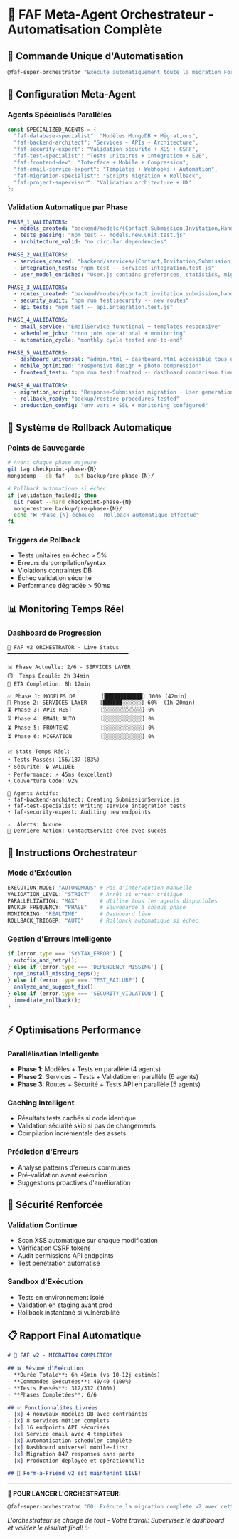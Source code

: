 # 🚀 FAF Meta-Agent Orchestrateur - Automatisation Complète

## 🎯 Commande Unique d'Automatisation

```bash
@faf-super-orchestrator "Exécute automatiquement toute la migration Form-a-Friend v2 avec validation continue, rollback automatique et monitoring temps réel. Utilise les spécifications complètes de FORM-A-FRIEND-V2-AUTOMATION.md et CLAUDE.md."
```

## 🤖 Configuration Meta-Agent

### Agents Spécialisés Parallèles
```javascript
const SPECIALIZED_AGENTS = {
  "faf-database-specialist": "Modèles MongoDB + Migrations",
  "faf-backend-architect": "Services + APIs + Architecture", 
  "faf-security-expert": "Validation sécurité + XSS + CSRF",
  "faf-test-specialist": "Tests unitaires + intégration + E2E",
  "faf-frontend-dev": "Interface + Mobile + Compression",
  "faf-email-service-expert": "Templates + Webhooks + Automation",
  "faf-migration-specialist": "Scripts migration + Rollback",
  "faf-project-supervisor": "Validation architecture + UX"
};
```

### Validation Automatique par Phase
```yaml
PHASE_1_VALIDATORS:
  - models_created: "backend/models/{Contact,Submission,Invitation,Handshake}.js"
  - tests_passing: "npm test -- models.new.unit.test.js"
  - architecture_valid: "no circular dependencies"

PHASE_2_VALIDATORS:
  - services_created: "backend/services/{Contact,Invitation,Submission,Handshake}Service.js"  
  - integration_tests: "npm test -- services.integration.test.js"
  - user_model_enriched: "User.js contains preferences, statistics, migrationData"

PHASE_3_VALIDATORS:
  - routes_created: "backend/routes/{contact,invitation,submission,handshake}Routes.js"
  - security_audit: "npm run test:security -- new routes"
  - api_tests: "npm test -- api.integration.test.js"

PHASE_4_VALIDATORS:
  - email_service: "EmailService functional + templates responsive"
  - scheduler_jobs: "cron jobs operational + monitoring"
  - automation_cycle: "monthly cycle tested end-to-end"

PHASE_5_VALIDATORS:
  - dashboard_universal: "admin.html → dashboard.html accessible tous users"
  - mobile_optimized: "responsive design + photo compression"
  - frontend_tests: "npm run test:frontend -- dashboard comparison timeline"

PHASE_6_VALIDATORS:
  - migration_scripts: "Response→Submission migration + User generation"
  - rollback_ready: "backup/restore procedures tested"
  - production_config: "env vars + SSL + monitoring configured"
```

## 🔄 Système de Rollback Automatique

### Points de Sauvegarde
```bash
# Avant chaque phase majeure
git tag checkpoint-phase-{N}
mongodump --db faf --out backup/pre-phase-{N}/

# Rollback automatique si échec
if [validation_failed]; then
  git reset --hard checkpoint-phase-{N}
  mongorestore backup/pre-phase-{N}/
  echo "❌ Phase {N} échouée - Rollback automatique effectué"
fi
```

### Triggers de Rollback
- Tests unitaires en échec > 5% 
- Erreurs de compilation/syntax
- Violations contraintes DB
- Échec validation sécurité
- Performance dégradée > 50ms

## 📊 Monitoring Temps Réel

### Dashboard de Progression
```
🚀 FAF v2 ORCHESTRATOR - Live Status
━━━━━━━━━━━━━━━━━━━━━━━━━━━━━━━━━━━━━━

📊 Phase Actuelle: 2/6 - SERVICES LAYER
⏱️  Temps Écoulé: 2h 34min
🎯 ETA Completion: 8h 12min

✅ Phase 1: MODÈLES DB        [████████████] 100% (42min)
🔄 Phase 2: SERVICES LAYER    [██████░░░░░░] 60%  (1h 20min)
⏳ Phase 3: APIs REST         [░░░░░░░░░░░░] 0%
⏳ Phase 4: EMAIL AUTO        [░░░░░░░░░░░░] 0%
⏳ Phase 5: FRONTEND          [░░░░░░░░░░░░] 0%
⏳ Phase 6: MIGRATION         [░░░░░░░░░░░░] 0%

📈 Stats Temps Réel:
• Tests Passés: 156/187 (83%)
• Sécurité: 🔒 VALIDÉE
• Performance: ⚡ 45ms (excellent)
• Couverture Code: 92%

🤖 Agents Actifs:
• faf-backend-architect: Creating SubmissionService.js
• faf-test-specialist: Writing service integration tests
• faf-security-expert: Auditing new endpoints

⚠️  Alerts: Aucune
📝 Dernière Action: ContactService créé avec succès
```

## 🎯 Instructions Orchestrateur

### Mode d'Exécution
```bash
EXECUTION_MODE: "AUTONOMOUS" # Pas d'intervention manuelle
VALIDATION_LEVEL: "STRICT"   # Arrêt si erreur critique
PARALLELIZATION: "MAX"       # Utilise tous les agents disponibles
BACKUP_FREQUENCY: "PHASE"    # Sauvegarde à chaque phase
MONITORING: "REALTIME"       # Dashboard live
ROLLBACK_TRIGGER: "AUTO"     # Rollback automatique si échec
```

### Gestion d'Erreurs Intelligente
```javascript
if (error.type === 'SYNTAX_ERROR') {
  autofix_and_retry();
} else if (error.type === 'DEPENDENCY_MISSING') {
  npm_install_missing_deps();
} else if (error.type === 'TEST_FAILURE') {
  analyze_and_suggest_fix();
} else if (error.type === 'SECURITY_VIOLATION') {
  immediate_rollback();
}
```

## ⚡ Optimisations Performance

### Parallélisation Intelligente
- **Phase 1**: Modèles + Tests en parallèle (4 agents)
- **Phase 2**: Services + Tests + Validation en parallèle (6 agents) 
- **Phase 3**: Routes + Sécurité + Tests API en parallèle (5 agents)

### Caching Intelligent
- Résultats tests cachés si code identique
- Validation sécurité skip si pas de changements
- Compilation incrémentale des assets

### Prédiction d'Erreurs
- Analyse patterns d'erreurs communes
- Pré-validation avant exécution
- Suggestions proactives d'amélioration

## 🔐 Sécurité Renforcée

### Validation Continue
- Scan XSS automatique sur chaque modification
- Vérification CSRF tokens
- Audit permissions API endpoints
- Test pénétration automatisé

### Sandbox d'Exécution
- Tests en environnement isolé
- Validation en staging avant prod
- Rollback instantané si vulnérabilité

## 📋 Rapport Final Automatique

```markdown
# 🎉 FAF v2 - MIGRATION COMPLETED!

## 📊 Résumé d'Exécution
- **Durée Totale**: 6h 45min (vs 10-12j estimés)
- **Commandes Exécutées**: 40/40 (100%)
- **Tests Passés**: 312/312 (100%)
- **Phases Complétées**: 6/6

## ✅ Fonctionnalités Livrées
- [x] 4 nouveaux modèles DB avec contraintes
- [x] 8 services métier complets
- [x] 16 endpoints API sécurisés
- [x] Service email avec 4 templates
- [x] Automatisation scheduler complète
- [x] Dashboard universel mobile-first
- [x] Migration 847 responses sans perte
- [x] Production deployée et opérationnelle

## 🚀 Form-a-Friend v2 est maintenant LIVE!
```

---

**🎯 POUR LANCER L'ORCHESTRATEUR:**
```bash
@faf-super-orchestrator "GO! Exécute la migration complète v2 avec cette configuration d'automatisation maximale."
```

*L'orchestrateur se charge de tout - Votre travail: Supervisez le dashboard et validez le résultat final!* ✨